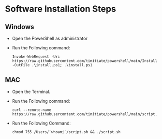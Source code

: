 # Software Installation Steps

## Windows
- Open the PowerShell as administrator 
- Run the Following command:

  ```
  Invoke-WebRequest -Uri https://raw.githubusercontent.com/tinitiate/powershell/main/Installs.ps1 -OutFile .\install.ps1; .\install.ps1
  ```


## MAC
- Open the Terminal.
- Run the Following command:

  ```
  curl --remote-name https://raw.githubusercontent.com/tinitiate/powershell/main/script.sh
  ```
- Run the Following Command:

  ```
  chmod 755 /Users/`whoami`/script.sh && ./script.sh
  ```

